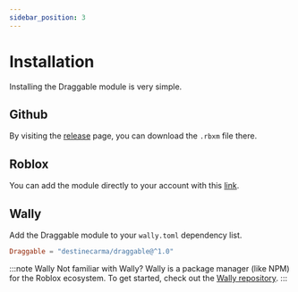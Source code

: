 ```yaml
---
sidebar_position: 3
---
```


# Installation

Installing the Draggable module is very simple.

## Github

By visiting the [release](https://github.com/DestinEcarma/draggable/releases) page, you can download the `.rbxm` file there.

## Roblox

You can add the module directly to your account with this [link](https://www.roblox.com/library/16246094097/Draggable).

## Wally

Add the Draggable module to your `wally.toml` dependency list.

```toml
Draggable = "destinecarma/draggable@^1.0"
```

:::note Wally
Not familiar with Wally? Wally is a package manager (like NPM) for the Roblox ecosystem.
To get started, check out the [Wally repository](https://github.com/UpliftGames/wally).
:::
